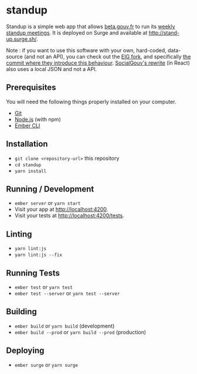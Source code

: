 # standup

Standup is a simple web app that allows [beta.gouv.fr](https://beta.gouv.fr) to run its [weekly standup meetings](https://github.com/betagouv/beta.gouv.fr/wiki/Standup). It is deployed on Surge and available at http://stand-up.surge.sh/.

Note : if you want to use this software with your own, hard-coded, data-source (and not an API), you can check out the [EIG fork](https://github.com/entrepreneur-interet-general/standup), and specifically [the commit where they introduce this behaviour](https://github.com/entrepreneur-interet-general/standup/commit/87224acc15d62f771b9a10eac0dbcdc395ec892b). [SocialGouv's rewrite](https://github.com/SocialGouv/standup) (in React) also uses a local JSON and not a API.

## Prerequisites

You will need the following things properly installed on your computer.

* [Git](https://git-scm.com/)
* [Node.js](https://nodejs.org/) (with npm)
* [Ember CLI](https://ember-cli.com/)

## Installation

* `git clone <repository-url>` this repository
* `cd standup`
* `yarn install`

## Running / Development

* `ember server` or `yarn start`
* Visit your app at [http://localhost:4200](http://localhost:4200).
* Visit your tests at [http://localhost:4200/tests](http://localhost:4200/tests).

## Linting

* `yarn lint:js`
* `yarn lint:js --fix`

## Running Tests

* `ember test` or `yarn test`
* `ember test --server` or `yarn test --server`

## Building

* `ember build` or `yarn build` (development)
* `ember build --prod` or `yarn build --prod` (production)

## Deploying

* `ember surge` or `yarn surge`
